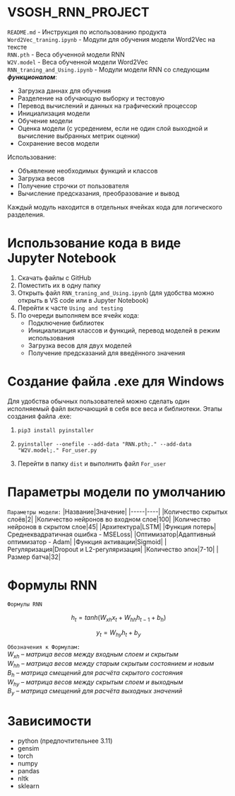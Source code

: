 # VSOSH_RNN_PROJECT
`README.md` - Инструкция по использованию продукта\
`Word2Vec_traning.ipynb` - Модули для обучения модели Word2Vec на тексте\
`RNN.pth` - Веса обученной модели RNN\
`W2V.model` - Веса обученной модели Word2Vec\
`RNN_traning_and_Using.ipynb` - Модули модели RNN со следующим **_функционалом_**:
- Загрузка даннах для обучения
- Разделение на обучающую выборку и тестовую
- Перевод вычислений и данных на графический процессор
- Инициализация модели
- Обучение модели
- Оценка модели (с усредением, если не один слой выходной и вычисление выбранных метрик оценки)
- Сохранение весов модели

Использование:
- Объявление необходимых функций и классов
- Загрузка весов
- Получение строчки от пользователя
- Вычисление предсказания, преобразование и вывод

Каждый модуль находится в отдельных ячейках кода для логического разделения.

# Использование кода в виде Jupyter Notebook
1) Скачать файлы с GitHub
2) Поместить их в одну папку
3) Открыть файл `RNN_traning_and_Using.ipynb` (для удобства можно открыть в VS code или в Jupyter Notebook)
4) Перейти к часте `Using and testing`
5) По очереди выполняем все ячейк кода:
   - Подключение библиотек
   - Инициализиция классов и функций, перевод моделей в режим использования
   - Загрузка весов для двух моделей
   - Получение предсказаний для введённого значения

# Создание файла .exe для Windows
Для удобства обычных пользователей можно сделать один исполняемый файл включающий в себя все веса и библиотеки.
Этапы создания файла .exe:
1) ```
   pip3 install pyinstaller
   ```
2) ```
   pyinstaller --onefile --add-data "RNN.pth;." --add-data "W2V.model;." For_user.py
   ```
3) Перейти в папку `dist` и выполнить файл `For_user`

# Параметры модели по умолчанию
`Параметры модели:`
|Название|Значение|
|-----|----|
|Количество скрытых слоёв|2|
|Количество нейронов во входном слое|100|
|Количество нейронов в скрытом слое|45|
|Архитектура|LSTM|
|Функция потерь|Среднеквадратичная ошибка - MSELoss|
|Оптимизатор|Адаптивный оптимизатор - Adam|
|Функция активации|Sigmoid|
|Регуляризация|Dropout и L2-регуляризация|
|Количество эпох|7-10|
|Размер батча|32|

# Формулы RNN
`Формулы RNN`
```math
h_t = tanh(W_{xh}x_t + W_{hh}h_{t-1} + b_h)
```
```math
y_t = W_{hy}h_t + b_y
```

`Обозначения к Формулам:`\
$`W_{xh}\ –\ матрица\ весов\ между\ входным\ слоем\ и\ скрытым`$\
$`W_{hh}\ –\ матрица\ весов\ между\ старым\ скрытым\ состоянием\ и\ новым`$\
$`B_h\ –\ матрица\ смещений\ для\ расчёта\ скрытого\ состояния`$\
$`W_{hy}\ –\ матрица\ весов\ между\ скрытым\ слоем\ и\ выходным`$\
$`B_y\ –\ матрица\ смещений\ для\ расчёта\ выходных\ значений`$

# Зависимости
- python (предпочтительнее 3.11)
- gensim
- torch
- numpy
- pandas
- nltk
- sklearn
